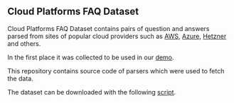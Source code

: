 ## Cloud Platforms FAQ Dataset

Cloud Platforms FAQ Dataset contains pairs of question and answers parsed from sites of popular
cloud providers such as [AWS](https://aws.amazon.com/), [Azure](https://azure.microsoft.com/en-us/), [Hetzner](https://www.hetzner.com/) and others.

In the first place it was collected to be used in our [demo](https://github.com/qdrant/demo-cloud-faq).

This repository contains source code of parsers which were used to fetch the data.

The dataset can be downloaded with the following [script](https://github.com/qdrant/demo-cloud-faq/blob/tutorial/download_data.sh).  



